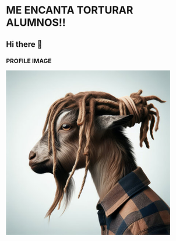 # ME ENCANTA TORTURAR ALUMNOS!!

## Hi there 👋

### PROFILE IMAGE

<img src="https://raw.githubusercontent.com/DorianTrazos/DorianTrazos/refs/heads/main/design/cabra.jpg">

<!--
**DorianTrazos/DorianTrazos** is a ✨ _special_ ✨ repository because its `README.md` (this file) appears on your GitHub profile.

Here are some ideas to get you started:

- 🔭 I’m currently working on ...
- 🌱 I’m currently learning ...
- 👯 I’m looking to collaborate on ...
- 🤔 I’m looking for help with ...
- 💬 Ask me about ...
- 📫 How to reach me: ...
- 😄 Pronouns: ...
- ⚡ Fun fact: ...
-->
